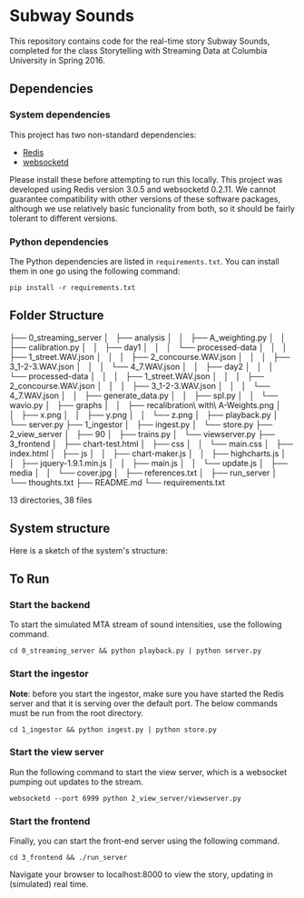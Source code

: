 # Subway Sounds

This repository contains code for the real-time story Subway Sounds, completed for the class Storytelling with Streaming Data at Columbia University in Spring 2016.

## Dependencies

### System dependencies

This project has two non-standard dependencies:

- [Redis](http://redis.io/)
- [websocketd](http://websocketd.com/)

Please install these before attempting to run this locally. This project was developed using Redis version 3.0.5 and websocketd 0.2.11. We cannot guarantee compatibility with other versions of these software packages, although we use relatively basic funcionality from both, so it should be fairly tolerant to different versions.

### Python dependencies

The Python dependencies are listed in `requirements.txt`. You can install them in one go using the following command:

```
pip install -r requirements.txt
```

## Folder Structure

├── 0_streaming_server
│   ├── analysis
│   │   ├── A_weighting.py
│   │   ├── calibration.py
│   │   ├── day1
│   │   │   └── processed-data
│   │   │       ├── 1_street.WAV.json
│   │   │       ├── 2_concourse.WAV.json
│   │   │       ├── 3_1-2-3.WAV.json
│   │   │       └── 4_7.WAV.json
│   │   ├── day2
│   │   │   └── processed-data
│   │   │       ├── 1_street.WAV.json
│   │   │       ├── 2_concourse.WAV.json
│   │   │       ├── 3_1-2-3.WAV.json
│   │   │       └── 4_7.WAV.json
│   │   ├── generate_data.py
│   │   ├── spl.py
│   │   └── wavio.py
│   ├── graphs
│   │   ├── recalibration\ with\ A-Weights.png
│   │   ├── x.png
│   │   ├── y.png
│   │   └── z.png
│   ├── playback.py
│   └── server.py
├── 1_ingestor
│   ├── ingest.py
│   └── store.py
├── 2_view_server
│   ├── 90
│   ├── trains.py
│   └── viewserver.py
├── 3_frontend
│   ├── chart-test.html
│   ├── css
│   │   └── main.css
│   ├── index.html
│   ├── js
│   │   ├── chart-maker.js
│   │   ├── highcharts.js
│   │   ├── jquery-1.9.1.min.js
│   │   ├── main.js
│   │   └── update.js
│   ├── media
│   │   └── cover.jpg
│   ├── references.txt
│   ├── run_server
│   └── thoughts.txt
├── README.md
└── requirements.txt

13 directories, 38 files

## System structure

Here is a sketch of the system's structure:



## To Run

### Start the backend

To start the simulated MTA stream of sound intensities, use the following command.

```
cd 0_streaming_server && python playback.py | python server.py
```

### Start the ingestor

**Note**: before you start the ingestor, make sure you have started the Redis server and that it is serving over the default port. The below commands must be run from the root directory. 

```
cd 1_ingestor && python ingest.py | python store.py
```

### Start the view server

Run the following command to start the view server, which is a websocket pumping out updates to the stream.

```
websocketd --port 6999 python 2_view_server/viewserver.py
```

### Start the frontend

Finally, you can start the front-end server using the following command.

```
cd 3_frontend && ./run_server
```

Navigate your browser to localhost:8000 to view the story, updating in (simulated) real time.
